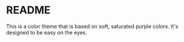 # README
This is a color theme that is based on soft, saturated purple colors. It's designed to be easy on the eyes.